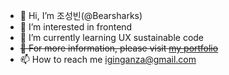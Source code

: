 - 👋 Hi, I’m 조성빈(@Bearsharks)
- 👀 I’m interested in frontend
- 🌱 I’m currently learning UX sustainable code
- ~~💞️ For more information, please visit [my portfolio](https://bearsharks.github.io/portfolio/)~~
- 📫 How to reach me [iginganza@gmail.com](mailto:iginganza@gmail.com)
